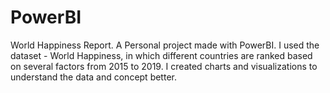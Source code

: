 # PowerBI
World Happiness Report.
A Personal project made with PowerBI. I used the dataset - World Happiness, in which different countries are ranked based on several factors from 2015 to 2019. 
I created charts and visualizations to understand the data and concept better. 
